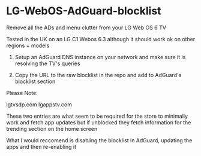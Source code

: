 # LG-WebOS-AdGuard-blocklist

Remove all the ADs and menu clutter from your LG Web OS 6 TV

Tested in the UK on an LG C1 Webos 6.3 although it should work ok on other regions + models

1. Setup an AdGuard DNS instance on your network and make sure it is resolving the TV's queries

2. Copy the URL to the raw blocklist in the repo and add to AdGuard's blocklist section 


Please Note: 

lgtvsdp.com
lgappstv.com

These two  entries are what seem to be required for the store to minimally work and fetch app updates 
but if unblocked they fetch information for the trending section on the home screen 

What I would reccomend is disabling the blocklist in AdGuard, updating the apps and then re-enabling it
